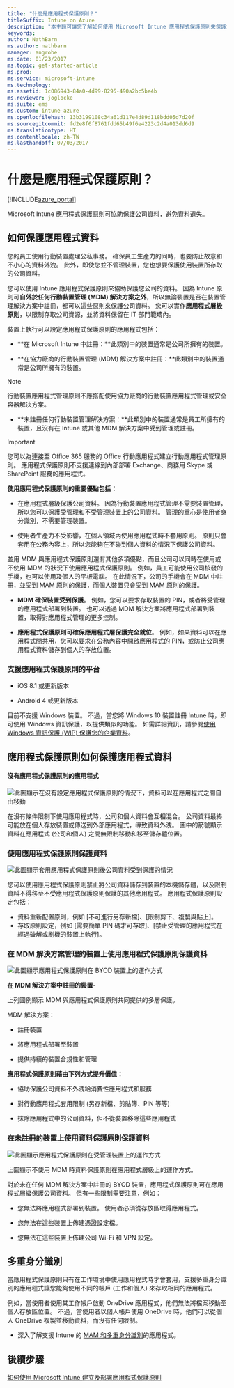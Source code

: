 ```yaml
---
title: "什麼是應用程式保護原則？"
titleSuffix: Intune on Azure
description: "本主題可讓您了解如何使用 Microsoft Intune 應用程式保護原則來保護您的公司資料。"
keywords: 
author: NathBarn
ms.author: nathbarn
manager: angrobe
ms.date: 01/23/2017
ms.topic: get-started-article
ms.prod: 
ms.service: microsoft-intune
ms.technology: 
ms.assetid: 1c086943-84a0-4d99-8295-490a2bc5be4b
ms.reviewer: joglocke
ms.suite: ems
ms.custom: intune-azure
ms.openlocfilehash: 13b3199108c34a61d117e4d89d118bdd05d7d20f
ms.sourcegitcommit: fd2e8f6f8761fdd65b49f6e4223c2d4a013dd6d9
ms.translationtype: HT
ms.contentlocale: zh-TW
ms.lasthandoff: 07/03/2017
---
```

# <a name="what-are-app-protection-policies"></a>什麼是應用程式保護原則？


[!INCLUDE[azure_portal](./includes/azure_portal.md)]

Microsoft Intune 應用程式保護原則可協助保護公司資料，避免資料遺失。

## <a name="how-you-can-protect-app-data"></a>如何保護應用程式資料
您的員工使用行動裝置處理公私事務。  確保員工生產力的同時，也要防止故意和不小心的資料外洩。  此外，即使您並不管理裝置，您也想要保護使用裝置所存取的公司資料。

您可以使用 Intune 應用程式保護原則來協助保護您公司的資料。 因為 Intune 原則可**自外於任何行動裝置管理 (MDM) 解決方案之外**，所以無論裝置是否在裝置管理解決方案中註冊，都可以這些原則來保護公司資料。 您可以實作**應用程式層級原則**，以限制存取公司資源，並將資料保留在 IT 部門範疇內。

裝置上執行可以設定應用程式保護原則的應用程式包括：

- **在 Microsoft Intune 中註冊︰**此類別中的裝置通常是公司所擁有的裝置。

-   **在協力廠商的行動裝置管理 (MDM) 解決方案中註冊︰**此類別中的裝置通常是公司所擁有的裝置。

  > [!NOTE]
  > 行動裝置應用程式管理原則不應搭配使用協力廠商的行動裝置應用程式管理或安全容器解決方案。

-   **未註冊任何行動裝置管理解決方案︰**此類別中的裝置通常是員工所擁有的裝置，且沒有在 Intune 或其他 MDM 解決方案中受到管理或註冊。

> [!IMPORTANT]
> 您可以為連接至 Office 365 服務的 Office 行動應用程式建立行動應用程式管理原則。 應用程式保護原則不支援連線到內部部署 Exchange、商務用 Skype 或 SharePoint 服務的應用程式。

**使用應用程式保護原則的重要優點包括：**

-   在應用程式層級保護公司資料。  因為行動裝置應用程式管理不需要裝置管理，所以您可以保護受管理和不受管理裝置上的公司資料。 管理的重心是使用者身分識別，不需要管理裝置。

-   使用者生產力不受影響，在個人領域內使用應用程式時不套用原則。  原則只會套用在公務內容上，所以您能夠在不碰到個人資料的情況下保護公司資料。

並用 MDM 與應用程式保護原則還有其他多項優點，而且公司可以同時在使用或不使用 MDM 的狀況下使用應用程式保護原則。 例如，員工可能使用公司核發的手機，也可以使用及個人的平板電腦。  在此情況下，公司的手機會在 MDM 中註冊，並受到 MAM 原則的保護，而個人裝置只會受到 MAM 原則的保護。

- **MDM 確保裝置受到保護**。  例如，您可以要求存取裝置的 PIN，或者將受管理的應用程式部署到裝置。 也可以透過 MDM 解決方案將應用程式部署到裝置，取得對應用程式管理的更多控制。

- **應用程式保護原則可確保應用程式層保護完全就位**。 例如，如果資料可以在應用程式間共用，您可以要求在公務內容中開啟應用程式的 PIN，或防止公司應用程式資料儲存到個人的存放位置。


### <a name="supported-platforms-for-app-protection-polices"></a>支援應用程式保護原則的平台
-   iOS 8.1 或更新版本

-   Android 4 或更新版本

目前不支援 Windows 裝置。 不過，當您將 Windows 10 裝置註冊 Intune 時，即可使用 Windows 資訊保護，以提供類似的功能。 如需詳細資訊，請參閱[使用 Windows 資訊保護 (WIP) 保護您的企業資料](https://technet.microsoft.com/itpro/windows/keep-secure/protect-enterprise-data-using-wip)。
##  <a name="how-app-protection-policies-protect-app-data"></a>應用程式保護原則如何保護應用程式資料

####  <a name="apps-without-app-protection-policies"></a>沒有應用程式保護原則的應用程式

![此圖顯示在沒有設定應用程式保護原則的情況下，資料可以在應用程式之間自由移動](./media/apps-without-protection-policies.png)

在沒有條件限制下使用應用程式時，公司和個人資料會互相混合。  公司資料最終可能放在個人存放裝置或傳送到外部應用程式，導致資料外洩。 圖中的箭號顯示資料在應用程式 (公司和個人) 之間無限制移動和移至儲存體位置。

### <a name="data-protection-with-app-protection-policies"></a>使用應用程式保護原則保護資料

![此圖顯示套用應用程式保護原則後公司資料受到保護的情況 ](./media/apps-with-protection-policies.png)


您可以使用應用程式保護原則禁止將公司資料儲存到裝置的本機儲存體，以及限制資料不得移至不受應用程式保護原則保護的其他應用程式。 應用程式保護原則設定包括︰
- 資料重新配置原則，例如 [不可進行另存新檔]、[限制剪下、複製與貼上]。
- 存取原則設定，例如 [需要簡單 PIN 碼才可存取]、[禁止受管理的應用程式在經過破解或刷機的裝置上執行]。

### <a name="data-protection-with-app-protection-policies-on-devices-managed-by-a-mdm-solution"></a>在 MDM 解決方案管理的裝置上使用應用程式保護原則保護資料

![此圖顯示應用程式保護原則在 BYOD 裝置上的運作方式](./media/app-protection-policies-with-mdm.png)

**在 MDM 解決方案中註冊的裝置**-

上列圖例顯示 MDM 與應用程式保護原則共同提供的多層保護。

MDM 解決方案：

-   註冊裝置

-   將應用程式部署至裝置

-   提供持續的裝置合規性和管理

**應用程式保護原則藉由下列方式提升價值︰**

-   協助保護公司資料不外洩給消費性應用程式和服務

-   對行動應用程式套用限制 (另存新檔、剪貼簿、PIN 等等)

-   抹除應用程式中的公司資料，但不從裝置移除這些應用程式


### <a name="data-protection-with-app-protection-policies-for-devices-without-enrollment"></a>在未註冊的裝置上使用資料保護原則保護資料

![此圖顯示應用程式保護原則在受管理裝置上的運作方式](./media/app-protection-policies-without-mdm.png)

上圖顯示不使用 MDM 時資料保護原則在應用程式層級上的運作方式。

對於未在任何 MDM 解決方案中註冊的 BYOD 裝置，應用程式保護原則可在應用程式層級保護公司資料。
但有一些限制需要注意，例如：

-   您無法將應用程式部署到裝置。  使用者必須從存放區取得應用程式。

-   您無法在這些裝置上佈建憑證設定檔。

-   您無法在這些裝置上佈建公司 Wi-Fi 和 VPN 設定。


## <a name="multi-identity"></a>多重身分識別

當應用程式保護原則只有在工作環境中使用應用程式時才會套用，支援多重身分識別的應用程式讓您能夠使用不同的帳戶 (工作和個人) 來存取相同的應用程式。

例如，當使用者使用其工作帳戶啟動 OneDrive 應用程式，他們無法將檔案移動至個人存放區位置。 不過，當使用者以個人帳戶使用 OneDrive 時，他們可以從個人 OneDrive 複製並移動資料，而沒有任何限制。

- 深入了解支援 Intune 的 [MAM 和多重身分識別](https://www.microsoft.com/cloud-platform/microsoft-intune-apps)的應用程式。

##  <a name="next-steps"></a>後續步驟

[如何使用 Microsoft Intune 建立及部署應用程式保護原則](app-protection-policies.md)
